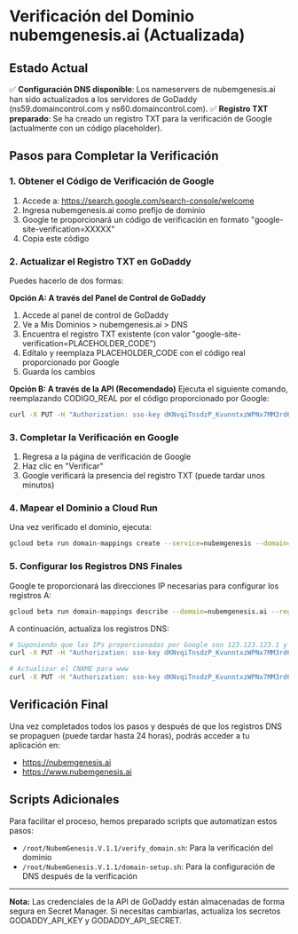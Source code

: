 # Verificación del Dominio nubemgenesis.ai (Actualizada)

## Estado Actual
✅ **Configuración DNS disponible**: Los nameservers de nubemgenesis.ai han sido actualizados a los servidores de GoDaddy (ns59.domaincontrol.com y ns60.domaincontrol.com).
✅ **Registro TXT preparado**: Se ha creado un registro TXT para la verificación de Google (actualmente con un código placeholder).

## Pasos para Completar la Verificación

### 1. Obtener el Código de Verificación de Google
1. Accede a: https://search.google.com/search-console/welcome
2. Ingresa nubemgenesis.ai como prefijo de dominio
3. Google te proporcionará un código de verificación en formato "google-site-verification=XXXXX"
4. Copia este código

### 2. Actualizar el Registro TXT en GoDaddy
Puedes hacerlo de dos formas:

**Opción A: A través del Panel de Control de GoDaddy**
1. Accede al panel de control de GoDaddy
2. Ve a Mis Dominios > nubemgenesis.ai > DNS
3. Encuentra el registro TXT existente (con valor "google-site-verification=PLACEHOLDER_CODE")
4. Edítalo y reemplaza PLACEHOLDER_CODE con el código real proporcionado por Google
5. Guarda los cambios

**Opción B: A través de la API (Recomendado)**
Ejecuta el siguiente comando, reemplazando CODIGO_REAL por el código proporcionado por Google:

```bash
curl -X PUT -H "Authorization: sso-key dKNvqiTnsdzP_KvunntxzWPNx7MM3rd6WdQ:5EacKkQGxuQj8wUBrppEsM" -H "Content-Type: application/json" -d '[{"data":"google-site-verification=CODIGO_REAL","name":"@","ttl":600,"type":"TXT"}]' "https://api.godaddy.com/v1/domains/nubemgenesis.ai/records/TXT/@"
```

### 3. Completar la Verificación en Google
1. Regresa a la página de verificación de Google
2. Haz clic en "Verificar"
3. Google verificará la presencia del registro TXT (puede tardar unos minutos)

### 4. Mapear el Dominio a Cloud Run
Una vez verificado el dominio, ejecuta:
```bash
gcloud beta run domain-mappings create --service=nubemgenesis --domain=nubemgenesis.ai --region=us-central1
```

### 5. Configurar los Registros DNS Finales
Google te proporcionará las direcciones IP necesarias para configurar los registros A:
```bash
gcloud beta run domain-mappings describe --domain=nubemgenesis.ai --region=us-central1
```

A continuación, actualiza los registros DNS:
```bash
# Suponiendo que las IPs proporcionadas por Google son 123.123.123.1 y 123.123.123.2
curl -X PUT -H "Authorization: sso-key dKNvqiTnsdzP_KvunntxzWPNx7MM3rd6WdQ:5EacKkQGxuQj8wUBrppEsM" -H "Content-Type: application/json" -d '[{"data":"123.123.123.1","name":"@","ttl":600,"type":"A"},{"data":"123.123.123.2","name":"@","ttl":600,"type":"A"}]' "https://api.godaddy.com/v1/domains/nubemgenesis.ai/records/A/@"

# Actualizar el CNAME para www
curl -X PUT -H "Authorization: sso-key dKNvqiTnsdzP_KvunntxzWPNx7MM3rd6WdQ:5EacKkQGxuQj8wUBrppEsM" -H "Content-Type: application/json" -d '[{"data":"nubemgenesis.ai.","name":"www","ttl":600,"type":"CNAME"}]' "https://api.godaddy.com/v1/domains/nubemgenesis.ai/records/CNAME/www"
```

## Verificación Final
Una vez completados todos los pasos y después de que los registros DNS se propaguen (puede tardar hasta 24 horas), podrás acceder a tu aplicación en:
- https://nubemgenesis.ai
- https://www.nubemgenesis.ai

## Scripts Adicionales
Para facilitar el proceso, hemos preparado scripts que automatizan estos pasos:
- `/root/NubemGenesis.V.1.1/verify_domain.sh`: Para la verificación del dominio
- `/root/NubemGenesis.V.1.1/domain-setup.sh`: Para la configuración de DNS después de la verificación

---

**Nota:** Las credenciales de la API de GoDaddy están almacenadas de forma segura en Secret Manager. Si necesitas cambiarlas, actualiza los secretos GODADDY_API_KEY y GODADDY_API_SECRET.